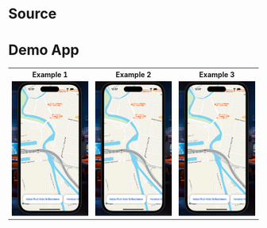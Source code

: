 # Source

# Demo App


<table style="width:100%">
  <tr>
    <th>Example 1</th>
    <th>Example 2</th>
    <th>Example 3</th>
  </tr>
  <tr>
    <td><img src="img1.png"/></td>
    <td><img src="img1.png"/></td>
    <td><img src="img1.png"/></td>
  </tr>
</table>
